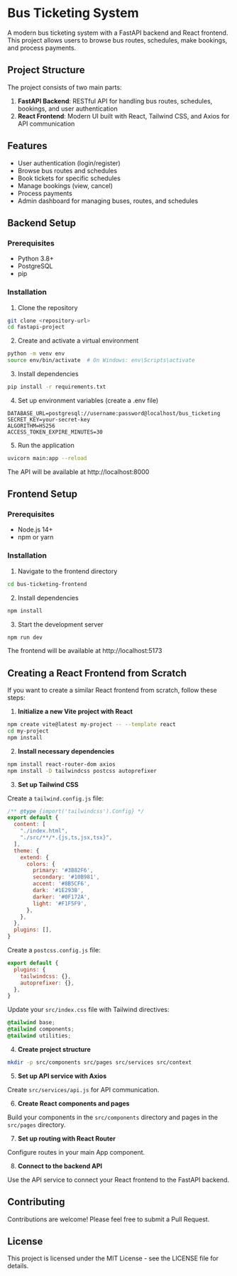 # Bus Ticketing System

A modern bus ticketing system with a FastAPI backend and React frontend. This project allows users to browse bus routes, schedules, make bookings, and process payments.

## Project Structure

The project consists of two main parts:

1. **FastAPI Backend**: RESTful API for handling bus routes, schedules, bookings, and user authentication
2. **React Frontend**: Modern UI built with React, Tailwind CSS, and Axios for API communication

## Features

- User authentication (login/register)
- Browse bus routes and schedules
- Book tickets for specific schedules
- Manage bookings (view, cancel)
- Process payments
- Admin dashboard for managing buses, routes, and schedules

## Backend Setup

### Prerequisites

- Python 3.8+
- PostgreSQL
- pip

### Installation

1. Clone the repository

```bash
git clone <repository-url>
cd fastapi-project
```

2. Create and activate a virtual environment

```bash
python -m venv env
source env/bin/activate  # On Windows: env\Scripts\activate
```

3. Install dependencies

```bash
pip install -r requirements.txt
```

4. Set up environment variables (create a .env file)

```
DATABASE_URL=postgresql://username:password@localhost/bus_ticketing
SECRET_KEY=your-secret-key
ALGORITHM=HS256
ACCESS_TOKEN_EXPIRE_MINUTES=30
```

5. Run the application

```bash
uvicorn main:app --reload
```

The API will be available at http://localhost:8000

## Frontend Setup

### Prerequisites

- Node.js 14+
- npm or yarn

### Installation

1. Navigate to the frontend directory

```bash
cd bus-ticketing-frontend
```

2. Install dependencies

```bash
npm install
```

3. Start the development server

```bash
npm run dev
```

The frontend will be available at http://localhost:5173

## Creating a React Frontend from Scratch

If you want to create a similar React frontend from scratch, follow these steps:

1. **Initialize a new Vite project with React**

```bash
npm create vite@latest my-project -- --template react
cd my-project
npm install
```

2. **Install necessary dependencies**

```bash
npm install react-router-dom axios
npm install -D tailwindcss postcss autoprefixer
```

3. **Set up Tailwind CSS**

Create a `tailwind.config.js` file:

```js
/** @type {import('tailwindcss').Config} */
export default {
  content: [
    "./index.html",
    "./src/**/*.{js,ts,jsx,tsx}",
  ],
  theme: {
    extend: {
      colors: {
        primary: '#3B82F6',
        secondary: '#10B981',
        accent: '#8B5CF6',
        dark: '#1E293B',
        darker: '#0F172A',
        light: '#F1F5F9',
      },
    },
  },
  plugins: [],
}
```

Create a `postcss.config.js` file:

```js
export default {
  plugins: {
    tailwindcss: {},
    autoprefixer: {},
  },
}
```

Update your `src/index.css` file with Tailwind directives:

```css
@tailwind base;
@tailwind components;
@tailwind utilities;
```

4. **Create project structure**

```bash
mkdir -p src/components src/pages src/services src/context
```

5. **Set up API service with Axios**

Create `src/services/api.js` for API communication.

6. **Create React components and pages**

Build your components in the `src/components` directory and pages in the `src/pages` directory.

7. **Set up routing with React Router**

Configure routes in your main App component.

8. **Connect to the backend API**

Use the API service to connect your React frontend to the FastAPI backend.

## Contributing

Contributions are welcome! Please feel free to submit a Pull Request.

## License

This project is licensed under the MIT License - see the LICENSE file for details.
